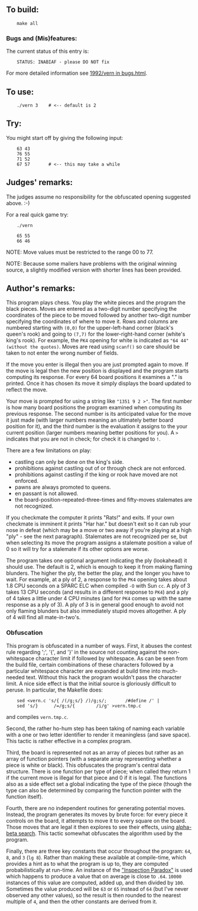 ## To build:

``` <!---sh-->
    make all
```


### Bugs and (Mis)features:

The current status of this entry is:

```
    STATUS: INABIAF - please DO NOT fix
```

For more detailed information see [1992/vern in bugs.html](../../bugs.html#1992_vern).


## To use:

``` <!---sh-->
    ./vern 3	# <-- default is 2
```


## Try:

You might start off by giving the following input:

```
    63 43
    76 55
    71 52
    67 57		# <-- this may take a while
```


## Judges' remarks:

The judges assume no responsibility for the obfuscated opening
suggested above.  :-)

For a real quick game try:

``` <!---sh-->
    ./vern

    65 55
    66 46
```

NOTE: Move values must be restricted to the range 00 to 77.

NOTE: Because some mailers have problems with the original winning source,
a slightly modified version with shorter lines has been provided.


## Author's remarks:

This program plays chess.  You play the white pieces and the program the black
pieces.  Moves are entered as a two-digit number specifying the coordinates of
the piece to be moved followed by another two-digit number specifying the
coordinates of where to move it.  Rows and columns are numbered starting with
`(0,0)` for the upper-left-hand corner (black's queen's rook) and going to
`(7,7)` for the lower-right-hand corner (white's king's rook).  For example, the
`PK4` opening for white is indicated as `"64 44" (without the quotes)`.  Moves
are read using `scanf()` so care should be taken to not enter the wrong number
of fields.

If the move you enter is illegal then you are just prompted again to
move.  If the move is legal then the new position is displayed and the
program starts computing its response.  For every 64 board positions it
examines a "." is printed.  Once it has chosen its move it simply
displays the board updated to reflect the move.

Your move is prompted for using a string like `"1351 9 2 >"`.  The first
number is how many board positions the program examined when computing
its previous response.  The second number is its anticipated value for
the move it just made (with larger numbers meaning an ultimately better
board position for it), and the third number is the evaluation it
assigns to the your current position (larger numbers meaning better
positions for you).  A `>` indicates that you are not in check; for
check it is changed to `!`.

There are a few limitations on play:

- castling can only be done on the king's side.
- prohibitions against castling out of or through check are not enforced.
- prohibitions against castling if the king or rook have moved are not enforced.
- pawns are always promoted to queens.
- en passant is not allowed.
- the board-position-repeated-three-times and fifty-moves stalemates are not
recognized.

If you checkmate the computer it prints "Rats!" and exits. If your own
checkmate is imminent it prints "Har har." but doesn't exit so it can
rub your nose in defeat (which may be a move or two away if you're
playing at a high "ply" - see the next paragraph).  Stalemates are not
recognized per se, but when selecting its move the program assigns a
stalemate position a value of 0 so it will try for a stalemate if its
other options are worse.

The program takes one optional argument indicating the ply (lookahead) it should
use.  The default is 2, which is enough to keep it from making flaming blunders.
The higher the ply, the better the play, and the longer you have to wait.  For
example, at a ply of 2, a response to the `PK4` opening takes about 1.8 CPU
seconds on a SPARC ELC when compiled `-O` with Sun `cc`.  A ply of 3 takes 13
CPU seconds (and results in a different response to `PK4`) and a ply of 4 takes
a little under 4 CPU minutes (and for `PK4` comes up with the same response as a
ply of 3).  A ply of 3 is in general good enough to avoid not only flaming
blunders but also immediately stupid moves altogether.  A ply of 4 will find all
mate-in-two's.


### Obfuscation

This program is obfuscated in a number of ways.  First, it abuses the
contest rule regarding ';', '{', and '}' in the source not counting
against the non-whitespace character limit if followed by whitespace.
As can be seen from the build file, certain combinations of these
characters followed by a particular whitespace character are expanded
at build time into much-needed text.  Without this hack the program
wouldn't pass the character limit.  A nice side effect is that the
initial source is gloriously difficult to peruse. In particular, the Makefile
does:

``` <!---sh-->
    sed <vern.c 's/{ /(/g;s/} /)/g;s/;       /#define /' |
	sed 's/}      /=/g;s/{        /i/g' >vern.tmp.c
```

and compiles `vern.tmp.c`.

Second, the rather ho-hum step has been taking of naming each variable
with a one or two letter identifier to render it meaningless (and save
space).  This tactic is rather effective in a complex program.

Third, the board is represented not as an array of pieces but rather as
an array of function pointers (with a separate array representing
whether a piece is white or black).  This obfuscates the program's
central data structure.  There is one function per type of piece; when
called they return 1 if the current move is illegal for that piece and
0 if it is legal.  The functions also as a side effect set a global
indicating the type of the piece (though the type can also be determined
by comparing the function pointer with the function itself).

Fourth, there are no independent routines for generating potential moves.
Instead, the program generates its moves by brute force: for every piece it
controls on the board, it attempts to move it to every square on the board.
Those moves that are legal it then explores to see their effects, using
[alpha-beta search](https://en.wikipedia.org/wiki/Alpha-beta_pruning).  This
tactic somewhat obfuscates the algorithm used by the program.

Finally, there are three key constants that occur throughout the program:  `64`,
`8`, and `3` (`lg 8`).  Rather than making these available at compile-time,
which provides a hint as to what the program is up to, they are computed
probabilistically at run-time.  An instance of the ["Inspection
Paradox"](https://en.wikipedia.org/wiki/Renewal_theory#Inspection_paradox) is
used which happens to produce a value that on average is close to `.64`.
`10000` instances of this value are computed, added up, and then divided by
`100`.  Sometimes the value produced will be `63` or `65` instead of `64` (but
I've never observed any other values), so the result is then rounded to the
nearest multiple of `4`, and then the other constants are derived from it.


<!--

    Copyright © 1984-2024 by Landon Curt Noll. All Rights Reserved.

    You are free to share and adapt this file under the terms of this license:

        Creative Commons Attribution-ShareAlike 4.0 International (CC BY-SA 4.0)

    For more information, see:

        https://creativecommons.org/licenses/by-sa/4.0/

-->
